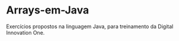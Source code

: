 # Arrays-em-Java
Exercícios propostos na linguagem Java, para treinamento da Digital Innovation One. 
